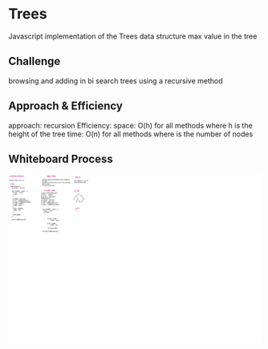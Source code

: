 # Trees
Javascript implementation of the Trees data structure
max value in the tree 
## Challenge
browsing and adding in bi search trees using a recursive method

## Approach & Efficiency
approach: recursion
Efficiency:
space: O(h) for all methods where h is the height of the tree
time: O(n) for all methods where is the number of nodes

## Whiteboard Process
![whiteboard](../image/maxTRee.png)
